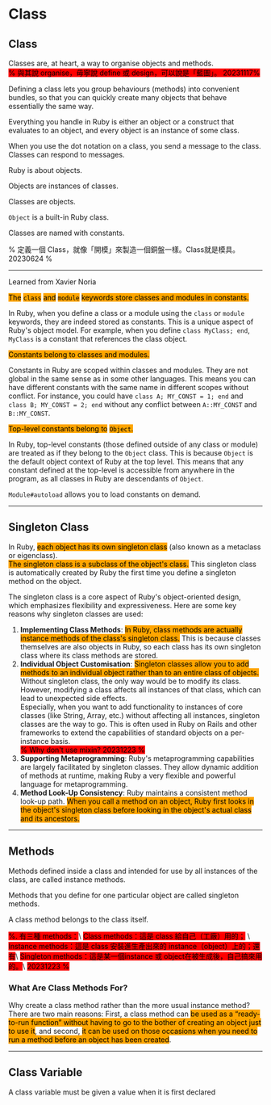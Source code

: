 # Class

## Class

Classes are, at heart, a way to organise objects and methods.\
<mark style="background-color:red;">% 與其說 organise，毋寧說 define 或 design，可以說是「藍圖」。 20231117%</mark>

Defining a class lets you group behaviours (methods) into convenient bundles, so that you can quickly create many objects that behave essentially the same way.

Everything you handle in Ruby is either an object or a construct that evaluates to an object, and every object is an instance of some class.

When you use the dot notation on a class, you send a message to the class. Classes can respond to messages.



Ruby is about objects.&#x20;

Objects are instances of classes.

Classes are objects.

`Object` is a built-in Ruby class.

Classes are named with constants.

% 定義一個 Class，就像「開模」來製造一個銅盤一樣。Class就是模具。20230624 %



***

Learned from Xavier Noria&#x20;

<mark style="background-color:orange;">The</mark> <mark style="background-color:orange;"></mark><mark style="background-color:orange;">`class`</mark> <mark style="background-color:orange;"></mark><mark style="background-color:orange;">and</mark> <mark style="background-color:orange;"></mark><mark style="background-color:orange;">`module`</mark> <mark style="background-color:orange;"></mark><mark style="background-color:orange;">keywords store classes and modules in constants.</mark> &#x20;

In Ruby, when you define a class or a module using the `class` or `module` keywords, they are indeed stored as constants. This is a unique aspect of Ruby's object model. For example, when you define `class MyClass; end`, `MyClass` is a constant that references the class object.

<mark style="background-color:orange;">Constants belong to classes and modules.</mark>

Constants in Ruby are scoped within classes and modules. They are not global in the same sense as in some other languages. This means you can have different constants with the same name in different scopes without conflict. For instance, you could have `class A; MY_CONST = 1; end` and `class B; MY_CONST = 2; end` without any conflict between `A::MY_CONST` and `B::MY_CONST`.

<mark style="background-color:orange;">Top-level constants belong to</mark> <mark style="background-color:orange;"></mark><mark style="background-color:orange;">`Object`</mark><mark style="background-color:orange;">.</mark>

In Ruby, top-level constants (those defined outside of any class or module) are treated as if they belong to the `Object` class. This is because `Object` is the default object context of Ruby at the top level. This means that any constant defined at the top-level is accessible from anywhere in the program, as all classes in Ruby are descendants of `Object`.

`Module#autoload` allows you to load constants on demand.



***

## Singleton Class

In Ruby, <mark style="background-color:orange;">each object has its own singleton class</mark> (also known as a metaclass or eigenclass). \
<mark style="background-color:orange;">The singleton class is a subclass of the object's class.</mark> This singleton class is automatically created by Ruby the first time you define a singleton method on the object.&#x20;

The singleton class is a core aspect of Ruby's object-oriented design, which emphasizes flexibility and expressiveness. Here are some key reasons why singleton classes are used:

1. **Implementing Class Methods**: <mark style="background-color:orange;">In Ruby, class methods are actually instance methods of the class's singleton class.</mark> This is because classes themselves are also objects in Ruby, so each class has its own singleton class where its class methods are stored.
2. **Individual Object Customisation**:  <mark style="background-color:orange;">Singleton classes allow you to add methods to an individual object rather than to an entire class of objects.</mark> Without singleton class, the only way would be to modify its class. However, modifying a class affects all instances of that class, which can lead to unexpected side effects. \
   Especially, when you want to add functionality to instances of core classes (like String, Array, etc.) without affecting all instances, singleton classes are the way to go. This is often used in Ruby on Rails and other frameworks to extend the capabilities of standard objects on a per-instance basis.\
   &#x20;<mark style="background-color:red;">% Why don't use mixin? 20231223 %</mark>
3. **Supporting Metaprogramming**: Ruby's metaprogramming capabilities are largely facilitated by singleton classes. They allow dynamic addition of methods at runtime, making Ruby a very flexible and powerful language for metaprogramming.
4. **Method Look-Up Consistency**: Ruby maintains a consistent method look-up path. <mark style="background-color:orange;">When you call a method on an object, Ruby first looks in the object's singleton class before looking in the object's actual class and its ancestors.</mark>&#x20;



***

## Methods

Methods defined inside a class and intended for use by all instances of the class, are called instance methods.

Methods that you define for one particular object are called singleton methods.

A class method belongs to the class itself.

<mark style="background-color:red;">%. 有三種 methods：</mark>\ <mark style="background-color:red;">Class methods：這是 class 給自己（工廠）用的；</mark> \ <mark style="background-color:red;">Instance methods：這是 class 安裝進生產出來的 instance（object）上的；還有</mark>\ <mark style="background-color:red;">Singleton methods：這是某一個instance 或 object在被生成後，自己搞來用的。</mark>\ <mark style="background-color:red;">20231223 %</mark>

### What Are Class Methods For?&#x20;

Why create a class method rather than the more usual instance method? There are two main reasons: First, a class method can <mark style="background-color:orange;">be used as a “ready-to-run function” without having to go to the bother of creating an object just to use it</mark>, and second, <mark style="background-color:orange;">it can be used on those occasions when you need to run a method before an object has been created</mark>.





***

## Class Variable

A class variable must be given a value when it is first declared



